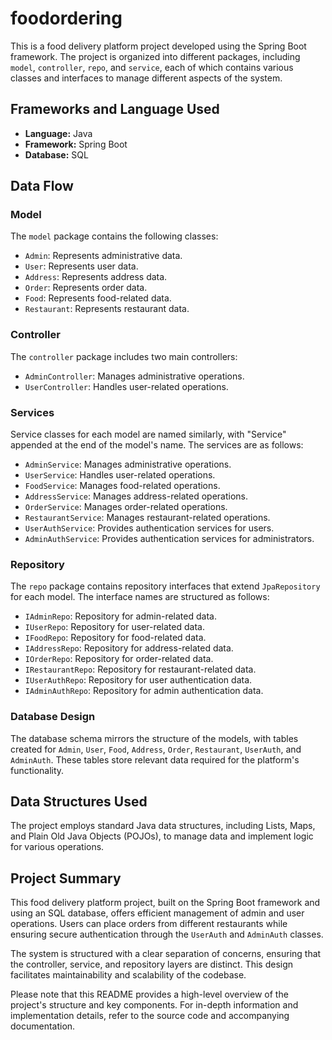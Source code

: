 # foodordering

This is a food delivery platform project developed using the Spring Boot framework. The project is organized into different packages, including `model`, `controller`, `repo`, and `service`, each of which contains various classes and interfaces to manage different aspects of the system.

## Frameworks and Language Used
- **Language:** Java
- **Framework:** Spring Boot
- **Database:** SQL

## Data Flow

### Model
The `model` package contains the following classes:
- `Admin`: Represents administrative data.
- `User`: Represents user data.
- `Address`: Represents address data.
- `Order`: Represents order data.
- `Food`: Represents food-related data.
- `Restaurant`: Represents restaurant data.

### Controller
The `controller` package includes two main controllers:
- `AdminController`: Manages administrative operations.
- `UserController`: Handles user-related operations.

### Services
Service classes for each model are named similarly, with "Service" appended at the end of the model's name. The services are as follows:
- `AdminService`: Manages administrative operations.
- `UserService`: Handles user-related operations.
- `FoodService`: Manages food-related operations.
- `AddressService`: Manages address-related operations.
- `OrderService`: Manages order-related operations.
- `RestaurantService`: Manages restaurant-related operations.
- `UserAuthService`: Provides authentication services for users.
- `AdminAuthService`: Provides authentication services for administrators.

### Repository
The `repo` package contains repository interfaces that extend `JpaRepository` for each model. The interface names are structured as follows:
- `IAdminRepo`: Repository for admin-related data.
- `IUserRepo`: Repository for user-related data.
- `IFoodRepo`: Repository for food-related data.
- `IAddressRepo`: Repository for address-related data.
- `IOrderRepo`: Repository for order-related data.
- `IRestaurantRepo`: Repository for restaurant-related data.
- `IUserAuthRepo`: Repository for user authentication data.
- `IAdminAuthRepo`: Repository for admin authentication data.

### Database Design
The database schema mirrors the structure of the models, with tables created for `Admin`, `User`, `Food`, `Address`, `Order`, `Restaurant`, `UserAuth`, and `AdminAuth`. These tables store relevant data required for the platform's functionality.

## Data Structures Used
The project employs standard Java data structures, including Lists, Maps, and Plain Old Java Objects (POJOs), to manage data and implement logic for various operations.

## Project Summary
This food delivery platform project, built on the Spring Boot framework and using an SQL database, offers efficient management of admin and user operations. Users can place orders from different restaurants while ensuring secure authentication through the `UserAuth` and `AdminAuth` classes.

The system is structured with a clear separation of concerns, ensuring that the controller, service, and repository layers are distinct. This design facilitates maintainability and scalability of the codebase.

Please note that this README provides a high-level overview of the project's structure and key components. For in-depth information and implementation details, refer to the source code and accompanying documentation.
